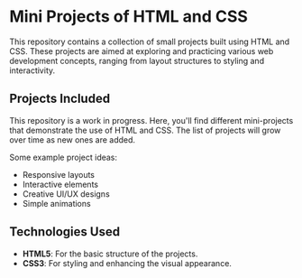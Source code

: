 # Mini Projects of HTML and CSS

This repository contains a collection of small projects built using HTML and CSS. These projects are aimed at exploring and practicing various web development concepts, ranging from layout structures to styling and interactivity.

## Projects Included

This repository is a work in progress. Here, you'll find different mini-projects that demonstrate the use of HTML and CSS. The list of projects will grow over time as new ones are added.

Some example project ideas:
- Responsive layouts
- Interactive elements
- Creative UI/UX designs
- Simple animations

## Technologies Used

- **HTML5**: For the basic structure of the projects.
- **CSS3**: For styling and enhancing the visual appearance.
